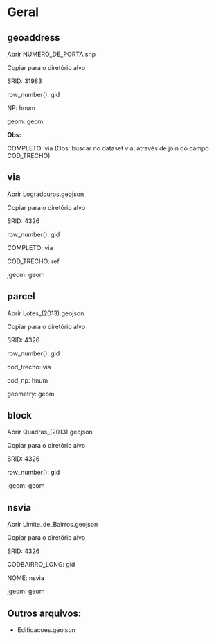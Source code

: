 # Geral

## geoaddress

Abrir NUMERO_DE_PORTA.shp

Copiar para o diretório alvo

SRID: 31983

row_number(): gid

NP: hnum

geom: geom

**Obs:**

COMPLETO: via (Obs: buscar no dataset via, através de join do campo COD_TRECHO)



## via

Abrir Logradouros.geojson

Copiar para o diretório alvo

SRID: 4326

row_number(): gid

COMPLETO: via

COD_TRECHO: ref

jgeom: geom



## parcel

Abrir Lotes_(2013).geojson

Copiar para o diretório alvo

SRID: 4326

row_number(): gid

cod_trecho: via

cod_np: hnum

geometry: geom



## block

Abrir Quadras_(2013).geojson

Copiar para o diretório alvo

SRID: 4326

row_number(): gid

jgeom: geom



## nsvia

Abrir Limite_de_Bairros.geojson

Copiar para o diretório alvo

SRID: 4326

CODBAIRRO_LONG: gid

NOME: nsvia

jgeom: geom



## Outros arquivos:

- Edificacoes.geojson
